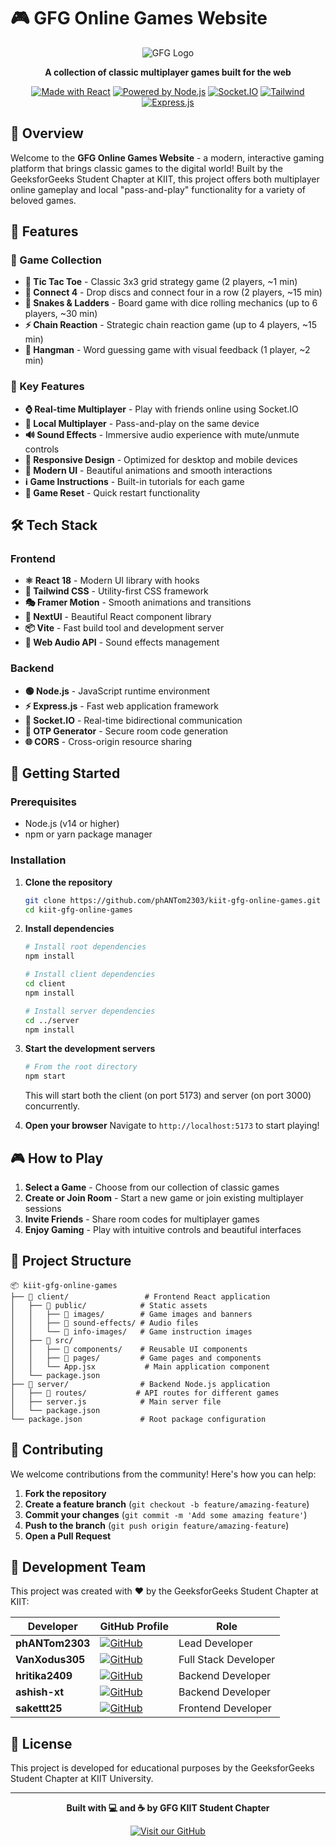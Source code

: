 # 🎮 GFG Online Games Website

<div align="center">

![GFG Logo](client/public/images/banners/gfg-logo.png)

**A collection of classic multiplayer games built for the web**

[![Made with React](https://img.shields.io/badge/Made%20with-React-61DAFB?style=for-the-badge&logo=react)](https://reactjs.org/)
[![Powered by Node.js](https://img.shields.io/badge/Powered%20by-Node.js-339933?style=for-the-badge&logo=node.js)](https://nodejs.org/)
[![Socket.IO](https://img.shields.io/badge/Socket.IO-010101?style=for-the-badge&logo=socket.io)](https://socket.io/)
[![Tailwind](https://img.shields.io/badge/Tailwind-06B6D4?style=for-the-badge&logo=tailwindcss&logoColor=white)](https://tailwindcss.com/)
[![Express.js](https://img.shields.io/badge/Express.js-000000?style=for-the-badge&logo=express)](https://expressjs.com/)

</div>

## 🌟 Overview

Welcome to the **GFG Online Games Website** - a modern, interactive gaming platform that brings classic games to the digital world! Built by the GeeksforGeeks Student Chapter at KIIT, this project offers both multiplayer online gameplay and local "pass-and-play" functionality for a variety of beloved games.

## 🎯 Features

### 🎲 Game Collection

- **🎯 Tic Tac Toe** - Classic 3x3 grid strategy game (2 players, ~1 min)
- **🔴 Connect 4** - Drop discs and connect four in a row (2 players, ~15 min)
- **🐍 Snakes & Ladders** - Board game with dice rolling mechanics (up to 6 players, ~30 min)
- **⚡ Chain Reaction** - Strategic chain reaction game (up to 4 players, ~15 min)
- **🎪 Hangman** - Word guessing game with visual feedback (1 player, ~2 min)

### 🚀 Key Features

- **⌚ Real-time Multiplayer** - Play with friends online using Socket.IO
- **👥 Local Multiplayer** - Pass-and-play on the same device
- **🔊 Sound Effects** - Immersive audio experience with mute/unmute controls
- **📱 Responsive Design** - Optimized for desktop and mobile devices
- **🎨 Modern UI** - Beautiful animations and smooth interactions
- **ℹ️ Game Instructions** - Built-in tutorials for each game
- **🔄 Game Reset** - Quick restart functionality

## 🛠️ Tech Stack

### Frontend

- **⚛️ React 18** - Modern UI library with hooks
- **🎨 Tailwind CSS** - Utility-first CSS framework
- **🎭 Framer Motion** - Smooth animations and transitions
- **🧩 NextUI** - Beautiful React component library
- **📦 Vite** - Fast build tool and development server
- **🎵 Web Audio API** - Sound effects management

### Backend

- **🟢 Node.js** - JavaScript runtime environment
- **⚡ Express.js** - Fast web application framework
- **🔌 Socket.IO** - Real-time bidirectional communication
- **🔐 OTP Generator** - Secure room code generation
- **🌐 CORS** - Cross-origin resource sharing

## 🚀 Getting Started

### Prerequisites

- Node.js (v14 or higher)
- npm or yarn package manager

### Installation

1. **Clone the repository**

   ```bash
   git clone https://github.com/phANTom2303/kiit-gfg-online-games.git
   cd kiit-gfg-online-games
   ```

2. **Install dependencies**

   ```bash
   # Install root dependencies
   npm install

   # Install client dependencies
   cd client
   npm install

   # Install server dependencies
   cd ../server
   npm install
   ```

3. **Start the development servers**

   ```bash
   # From the root directory
   npm start
   ```

   This will start both the client (on port 5173) and server (on port 3000) concurrently.

4. **Open your browser**
   Navigate to `http://localhost:5173` to start playing!

## 🎮 How to Play

1. **Select a Game** - Choose from our collection of classic games
2. **Create or Join Room** - Start a new game or join existing multiplayer sessions
3. **Invite Friends** - Share room codes for multiplayer games
4. **Enjoy Gaming** - Play with intuitive controls and beautiful interfaces

## 📁 Project Structure

```
📦 kiit-gfg-online-games
├── 📁 client/                 # Frontend React application
│   ├── 📁 public/            # Static assets
│   │   ├── 📁 images/        # Game images and banners
│   │   ├── 📁 sound-effects/ # Audio files
│   │   └── 📁 info-images/   # Game instruction images
│   ├── 📁 src/
│   │   ├── 📁 components/    # Reusable UI components
│   │   ├── 📁 pages/         # Game pages and components
│   │   └── App.jsx           # Main application component
│   └── package.json
├── 📁 server/                # Backend Node.js application
│   ├── 📁 routes/           # API routes for different games
│   ├── server.js            # Main server file
│   └── package.json
└── package.json             # Root package configuration
```

## 🤝 Contributing

We welcome contributions from the community! Here's how you can help:

1. **Fork the repository**
2. **Create a feature branch** (`git checkout -b feature/amazing-feature`)
3. **Commit your changes** (`git commit -m 'Add some amazing feature'`)
4. **Push to the branch** (`git push origin feature/amazing-feature`)
5. **Open a Pull Request**

## 👥 Development Team

This project was created with ❤️ by the GeeksforGeeks Student Chapter at KIIT:

<div align="center">

| Developer       | GitHub Profile                                                                                                                          | Role                 |
| --------------- | --------------------------------------------------------------------------------------------------------------------------------------- | -------------------- |
| **phANTom2303** | [![GitHub](https://img.shields.io/badge/GitHub-100000?style=for-the-badge&logo=github&logoColor=white)](https://github.com/phANTom2303) | Lead Developer       |
| **VanXodus305** | [![GitHub](https://img.shields.io/badge/GitHub-100000?style=for-the-badge&logo=github&logoColor=white)](https://github.com/VanXodus305) | Full Stack Developer |
| **hritika2409** | [![GitHub](https://img.shields.io/badge/GitHub-100000?style=for-the-badge&logo=github&logoColor=white)](https://github.com/hritika2409) | Backend Developer    |
| **ashish-xt**   | [![GitHub](https://img.shields.io/badge/GitHub-100000?style=for-the-badge&logo=github&logoColor=white)](https://github.com/ashish-xt)   | Backend Developer    |
| **sakettt25**   | [![GitHub](https://img.shields.io/badge/GitHub-100000?style=for-the-badge&logo=github&logoColor=white)](https://github.com/sakettt25)   | Frontend Developer   |

</div>

## 📝 License

This project is developed for educational purposes by the GeeksforGeeks Student Chapter at KIIT University.

---

<div align="center">

**Built with 💻 and ☕ by GFG KIIT Student Chapter**

[![Visit our GitHub](https://img.shields.io/badge/Visit%20our-GitHub-black?style=for-the-badge&logo=github)](https://github.com/GFG-KIIT)

</div>
